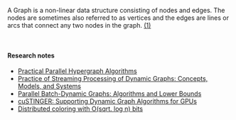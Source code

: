 A Graph is a non-linear data structure consisting of nodes and edges. The nodes
are sometimes also referred to as vertices and the edges are lines or arcs that
connect any two nodes in the graph. [(1)]

[(1)]: https://www.geeksforgeeks.org/graph-data-structure-and-algorithms/

<br>


#### Research notes

- [Practical Parallel Hypergraph Algorithms](https://gist.github.com/wolfram77/27c2527fff632f77a02b0bf921218807)
- [Practice of Streaming Processing of Dynamic Graphs: Concepts, Models, and Systems](https://gist.github.com/wolfram77/7e2a17af8ec541ddcaf3344ec9b90edf)
- [Parallel Batch-Dynamic Graphs: Algorithms and Lower Bounds](https://gist.github.com/wolfram77/f7e949d6576c47c7cb0af28c9fa88d3d)
- [cuSTINGER: Supporting Dynamic Graph Algorithms for GPUs](https://gist.github.com/wolfram77/a4e430a45be95abad16c52643261a966)
- [Distributed coloring with O(sqrt. log n) bits](https://gist.github.com/wolfram77/f0ef9d4f479cfd3d087e80fc3eeaa1cd)
